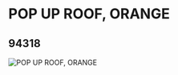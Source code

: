 # POP UP ROOF, ORANGE
## 94318
![POP UP ROOF, ORANGE](https://lc-www-live-s.legocdn.com/media/bricks/5/2/4614225.jpg)